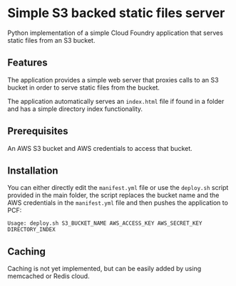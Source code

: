 # Simple S3 backed static files server

Python implementation of a simple Cloud Foundry application that serves static
files from an S3 bucket.

## Features

The application provides a simple web server that proxies calls to an S3 bucket
in order to serve static files from the bucket.

The application automatically serves an `index.html` file if found in a folder
and has a simple directory index functionality.

## Prerequisites

An AWS S3 bucket and AWS credentials to access that bucket.

## Installation

You can either directly edit the `manifest.yml` file or use the `deploy.sh`
script provided in the main folder, the script replaces the bucket name and the
AWS credentials in the `manifest.yml` file and then pushes the application to
PCF:

```
Usage: deploy.sh S3_BUCKET_NAME AWS_ACCESS_KEY AWS_SECRET_KEY DIRECTORY_INDEX
```

## Caching

Caching is not yet implemented, but can be easily added by using memcached or
Redis cloud.
